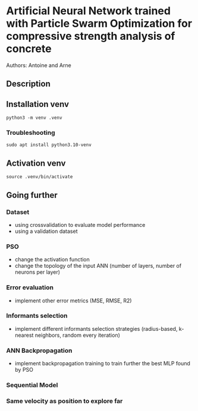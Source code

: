 # Artificial Neural Network trained with Particle Swarm Optimization for compressive strength analysis of concrete

Authors: Antoine and Arne

## Description



## Installation venv

`python3 -m venv .venv`

### Troubleshooting

`sudo apt install python3.10-venv`

## Activation venv

`source .venv/bin/activate`

## Going further

### Dataset

- using crossvalidation to evaluate model performance
- using a validation dataset

### PSO

- change the activation function
- change the topology of the input ANN (number of layers, number of neurons per layer)

### Error evaluation

- implement other error metrics (MSE, RMSE, R2)

### Informants selection
- implement different informants selection strategies (radius-based, k-nearest neighbors, random every iteration)

### ANN Backpropagation
- implement backpropagation training to train further the best MLP found by PSO

### Sequential Model

### Same velocity as position to explore far